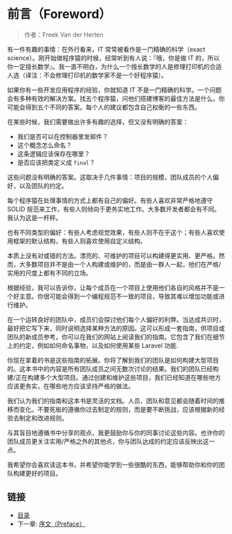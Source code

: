 # 前言（Foreword）

> 作者：Freek Van der Herten

有一件有趣的事情：在外行看来，IT 常常被看作是一门精确的科学（exact science）。刚开始做程序猿的时候，经常听到有人说：『哦，你是做 IT 的，所以你一定擅长数学』。我一直不明白，为什么一个擅长数学的人是修理打印机的合适人选（译注：不会修理打印机的数学家不是一个好程序猿）。

如果你有一些开发应用程序的经验，你就知道 IT 不是一门精确的科学。一个问题会有多种有效的解决方案。找五个程序猿，问他们搭建博客的最佳方法是什么。你可能会得到五个不同的答案。每个人的建议都包含自己权衡的一些东西。

在某些时候，我们需要做出许多有趣的选择，但又没有明确的答案：

- 我们是否可以在控制器里发邮件？
- 这个概念怎么命名？
- 这条逻辑应该保存在哪里？
- 是否应该把类定义成 `final`？

这些问题没有明确的答案。这取决于几件事情：项目的规模，团队成员的个人偏好，以及团队的约定。

每个程序猿在处理事情的方式上都有自己的偏好。有些人喜欢非常严格地遵守 SOLID 规范来工作，有些人则倾向于更务实地工作。大多数开发者都会有不同。我认为这是一杆秤。

也有不同类型的偏好：有些人考虑视觉效果，有些人则不在乎这个；有些人喜欢使用框架的默认结构，有些人则喜欢使用自定义结构。

本质上没有对或错的方法。漂亮的、可维护的项目可以构建得更实用、更严格。然而，大多数项目并不是由一个人构建或维护的，而是由一群人一起，他们在严格/实用的尺度上都有不同的立场。

根据经验，我可以告诉你，让每个成员在一个项目上使用他们各自的风格并不是一个好主意。你很可能会得到一个编程规范不一致的项目，导致其难以增加功能或进行维护。

在一个运转良好的团队中，成员们会探讨他们每个人偏好的利弊。当达成共识时，最好把它写下来，同时说明选择某种方法的原因。这可以形成一套指南，供项目或团队的新成员参考。你可以在我们的网站上阅读我们的指南。它包含了我们在细节上的约定，例如如何命名事物，以及如何使用某些 Laravel 功能.

你现在拿着的书是这些指南的拓展。你将了解到我们的团队是如何构建大型项目的。这本书中的内容是所有团队成员之间无数次讨论的结果。我们的团队已经构建/正在构建多个大型项目。通过创建和维护这些项目，我们已经知道在哪些地方应该更务实，在哪些地方应该坚持严格的做法。

我们认为我们的指南和这本书是灵活的文档。人员、团队和意见都会随着时间的推移而变化。不要死板的遵循你过去制定的规则，而是要不断挑战，应该根据新的经验去制定和改进规则。

与其盲目地遵循书中分享的观点，我更鼓励你与你的同事讨论这些内容。也许你的团队成员更关注实用/严格之外的其他点，你与团队达成的约定应该反映出这一点。

我希望你会喜欢读这本书，并希望你能学到一些很酷的东西，能够帮助你和你的团队构建更好的项目。

## 链接

- [目录](../README.md)
- 下一章: [序文（Preface）](preface.md)
